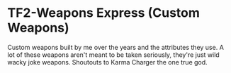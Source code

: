 # TF2-Weapons Express (Custom Weapons)
Custom weapons built by me over the years and the attributes they use. A lot of these weapons aren't meant to be taken seriously, they're just wild wacky joke weapons. Shoutouts to Karma Charger the one true god.